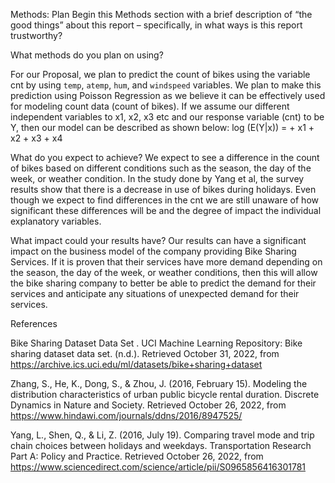 Methods: Plan
Begin this Methods section with a brief description of “the good things” about this report – specifically, in what ways is this report trustworthy?


What methods do you plan on using?


For our Proposal, we plan to predict the count of bikes using the variable cnt by using `temp`, `atemp`, `hum`, and `windspeed` variables.  We plan to make this prediction using Poisson Regression as we believe it can be effectively used for modeling count data (count of bikes).
If we assume our different independent variables to x1, x2, x3 etc and our response variable (cnt) to be Y,  then our model can be described as shown below: 
log (E(Y|x)) =  + x1 + x2 + x3 + x4 

What do you expect to achieve?
We expect to see a difference in the count of bikes based on different conditions such as the season, the day of the week, or weather condition. In the study done by Yang et al, the survey results show that there is a decrease in use of bikes during holidays. Even though we expect to find differences in the cnt we are still unaware of how significant these differences will be and the degree of impact the individual explanatory variables.

What impact could your results have?
Our results can have a significant impact on the business model of the company providing Bike Sharing Services. If it is proven that their services have more demand depending on the season, the day of the week, or weather conditions, then this will allow the bike sharing company to better be able to predict the demand for their services and anticipate any situations of unexpected demand for their services.





References 

Bike Sharing Dataset Data Set . UCI Machine Learning Repository: Bike sharing dataset data set. (n.d.). Retrieved October 31, 2022, from https://archive.ics.uci.edu/ml/datasets/bike+sharing+dataset
 
Zhang, S., He, K., Dong, S., & Zhou, J. (2016, February 15). Modeling the distribution characteristics of urban public bicycle rental duration. Discrete Dynamics in Nature and Society. Retrieved October 26, 2022, from https://www.hindawi.com/journals/ddns/2016/8947525/
 
Yang, L., Shen, Q., & Li, Z. (2016, July 19). Comparing travel mode and trip chain choices between holidays and weekdays. Transportation Research Part A: Policy and Practice. Retrieved October 26, 2022, from https://www.sciencedirect.com/science/article/pii/S0965856416301781
 


